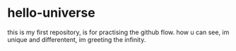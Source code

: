 # hello-universe
this is my first repository, is for practising the github flow. how u can see, im unique and differentent, im greeting the infinity.

